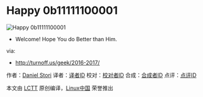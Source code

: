 Happy 0b11111100001
===============

![Happy 0b11111100001](http://turnoff.us/image/en/2016-2017.png)

- Welcome! Hope You do Better than Him.

via:
- http://turnoff.us/geek/2016-2017/

作者：[Daniel Stori][a]
译者：[译者ID](https://github.com/译者ID)
校对：[校对者ID](https://github.com/校对者ID)
合成：[合成者ID](https://github.com/合成者ID)
点评：[点评ID](https://github.com/点评者ID)

本文由 [LCTT](https://github.com/LCTT/TranslateProject) 原创编译，[Linux中国](https://linux.cn/) 荣誉推出

[a]:http://turnoff.us/about/
